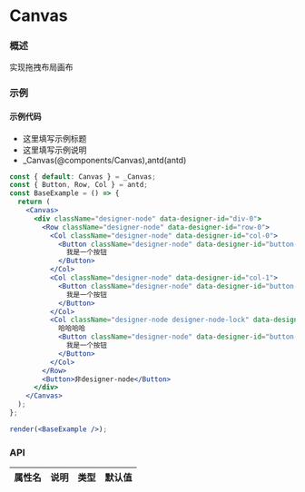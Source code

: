 
# Canvas


### 概述

实现拖拽布局画布


### 示例

#### 示例代码

- 这里填写示例标题
- 这里填写示例说明
- _Canvas(@components/Canvas),antd(antd)

```jsx
const { default: Canvas } = _Canvas;
const { Button, Row, Col } = antd;
const BaseExample = () => {
  return (
    <Canvas>
      <div className="designer-node" data-designer-id="div-0">
        <Row className="designer-node" data-designer-id="row-0">
          <Col className="designer-node" data-designer-id="col-0">
            <Button className="designer-node" data-designer-id="button-0">
              我是一个按钮
            </Button>
          </Col>
          <Col className="designer-node" data-designer-id="col-1">
            <Button className="designer-node" data-designer-id="button-2">
              我是一个按钮
            </Button>
          </Col>
          <Col className="designer-node designer-node-lock" data-designer-id="col-2">
            哈哈哈哈
            <Button className="designer-node" data-designer-id="button-3">
              我是一个按钮
            </Button>
          </Col>
        </Row>
        <Button>非designer-node</Button>
      </div>
    </Canvas>
  );
};

render(<BaseExample />);

```


### API

| 属性名 | 说明 | 类型 | 默认值 |
| ------ | ---- | ---- | ------ |

